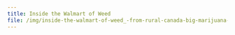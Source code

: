 ```yaml
---
title: Inside the Walmart of Weed
file: /img/inside-the-walmart-of-weed_-from-rural-canada-big-marijuana-seeks-to-dominate-global-market-the-boston-globe.pdf
---
```

